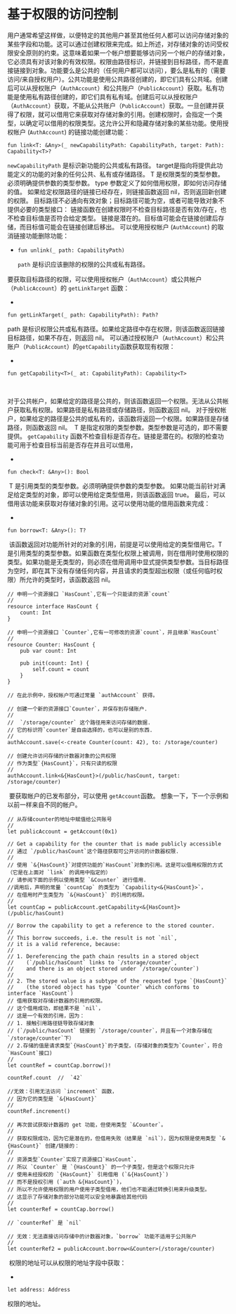 # 基于权限的访问控制



​	用户通常希望这样做，以便特定的其他用户甚至其他任何人都可以访问存储对象的某些字段和功能。这可以通过创建权限来完成。
​	如上所述，对存储对象的访问受权限安全原则的约束。这意味着如果一个帐户想要能够访问另一个帐户的存储对象，它必须具有对该对象的有效权限。权限由路径标识，并链接到目标路径，而不是直接链接到对象。功能要么是公共的（任何用户都可以访问），要么是私有的（需要访问/来自授权用户）。
​	公共功能是使用公共路径创建的，即它们具有公共域。创建后可以从授权账户（`AuthAccount`）和公共账户（`PublicAccount`）获取。私有功能是使用私有路径创建的，即它们具有私有域。创建后可以从授权账户（`AuthAccount`）获取，不能从公共账户（`PublicAccount`）获取。
​	一旦创建并获得了权限，就可以借用它来获取对存储对象的引用。创建权限时，会指定一个类型，以确定可以借用的权限类型。这允许公开和隐藏存储对象的某些功能。
​	使用授权帐户 (`AuthAccount`) 的链接功能创建功能：

```
fun link<T: &Any>(_ newCapabilityPath: CapabilityPath, target: Path): Capability<T>?
```

`newCapabilityPath` 是标识新功能的公共或私有路径。
target是指向将提供此功能定义的功能的对象的任何公共、私有或存储路径。
T 是权限类型的类型参数。必须明确提供参数的类型参数。
type 参数定义了如何借用权限，即如何访问存储的值。
如果给定权限路径的链接已经存在，则链接函数返回 nil，否则返回新创建的权限。
目标路径不必通向有效对象；目标路径可能为空，或者可能导致对象不提供必要的类型接口：
链接函数在创建权限时不检查目标路径是否有效/存在，也不检查目标值是否符合给定类型。
链接是潜在的。目标值可能会在链接创建后存储，而目标值可能会在链接创建后移出。
可以使用授权帐户 (`AuthAccount`) 的取消链接功能删除功能：

- ```cadence
  fun unlink(_ path: CapabilityPath)
  ```

  

  `path` 是标识应该删除的权限的公共或私有路径。

要获取目标路径的权限，可以使用授权帐户（`AuthAccount`）或公共帐户（`PublicAccount`）的 `getLinkTarget` 函数：

- 

  ```cadence
  fun getLinkTarget(_ path: CapabilityPath): Path?
  ```

  

  path 是标识权限公共或私有路径。如果给定路径中存在权限，则该函数返回链接目标路径，如果不存在，则返回 nil。
  可以通过授权账户（`AuthAccount`）和公共账户（`PublicAccount`）的`getCapability`函数获取现有权限：

- 

  ```cadence
  fun getCapability<T>(_ at: CapabilityPath): Capability<T>
  ```

​	

​	对于公共帐户，如果给定的路径是公共的，则该函数返回一个权限。无法从公共帐户获取私有权限。如果路径是私有路径或存储路径，则函数返回 nil。
​	对于授权帐户，如果给定的路径是公共的或私有的，该函数将返回一个权限。如果路径是存储路径，则函数返回 nil。
​	T 是指定权限的类型参数。类型参数是可选的，即不需要提供。
​	`getCapability` 函数不检查目标是否存在。链接是潜在的。权限的检查功能可用于检查目标当前是否存在并且可以借用，

- 

  ```cadence
  fun check<T: &Any>(): Bool
  ```

  

  ​	T 是引用类型的类型参数。必须明确提供参数的类型参数。
  ​	如果功能当前针对满足给定类型的对象，即可以使用给定类型借用，则该函数返回 true。
  最后，可以借用该功能来获取对存储对象的引用。这可以使用功能的借用函数来完成：

- 

  ```cadence
  fun borrow<T: &Any>(): T?
  ```

  

  ​	该函数返回对功能所针对的对象的引用，前提是可以使用给定的类型借用它。
  ​	T 是引用类型的类型参数。如果函数在类型化权限上被调用，则在借用时使用权限的类型。如果功能是无类型的，则必须在借用调用中显式提供类型参数。
  ​	当目标路径为空时，即在其下没有存储任何内容，并且请求的类型超出权限（或任何临时权限）所允许的类型时，该函数返回 nil。

```cadence
// 申明一个资源接口 `HasCount`,它有一个只能读的资源`count`
//
resource interface HasCount {
    count: Int
}

// 申明一个资源接口 `Counter`,它有一可修改的资源`count`，并且继承`HasCount`
//
resource Counter: HasCount {
    pub var count: Int

    pub init(count: Int) {
        self.count = count
    }
}

// 在此示例中，授权帐户可通过常量 `authAccount` 获得。

// 创建一个新的资源接口`Counter`，并保存到存储账户.
//
//  `/storage/counter` 这个路径用来访问存储的数据.
// 它的标识符`counter`是自由选择的，也可以是别的东西.
//
authAccount.save(<-create Counter(count: 42), to: /storage/counter)

// 创建允许访问存储的计数器对象的公共权限
// 作为类型`{HasCount}`，只有只读的权限
//
authAccount.link<&{HasCount}>(/public/hasCount, target: /storage/counter)
```

​	要获取帐户的已发布部分，可以使用 `getAccount`函数。
​	想象一下，下一个示例和以前一样来自不同的帐户。

```cadence
// 从存储counter的地址中赋值给公共账号
//
let publicAccount = getAccount(0x1)

// Get a capability for the counter that is made publicly accessible
// 通过 `/public/hasCount`这个路径获取可公开访问的计数器权限.
//
// 使用 `&{HasCount}`对提供功能的`HasCount`对象的引用。这是可以借用权限的方式（它是在上面对 `link` 的调用中指定的）
// 请参阅下面的示例以使用类型 `&Counter` 进行借用.
//调用后，声明的常量 `countCap` 的类型为 `Capability<&{HasCount}>`，
// 在借用时产生类型为 `&{HasCount}` 的引用的权限。
//
let countCap = publicAccount.getCapability<&{HasCount}>(/public/hasCount)

// Borrow the capability to get a reference to the stored counter.
//
// This borrow succeeds, i.e. the result is not `nil`,
// it is a valid reference, because:
//
// 1. Dereferencing the path chain results in a stored object
//    (`/public/hasCount` links to `/storage/counter`,
//    and there is an object stored under `/storage/counter`)
//
// 2. The stored value is a subtype of the requested type `{HasCount}`
//    (the stored object has type `Counter` which conforms to interface `HasCount`)
// 借用获取对存储计数器的引用的权限。
// 这个借用成功，即结果不是 `nil`，
// 这是一个有效的引用，因为：
// 1. 接触引用路径链导致存储对象
// (`/public/hasCount` 链接到 `/storage/counter`，并且有一个对象存储在`/storage/counter`下）
// 2.存储的值是请求类型`{HasCount}`的子类型，(存储对象的类型为`Counter`，符合`HasCount`接口)
//
let countRef = countCap.borrow()!

countRef.count  //  `42`

//无效：引用无法访问 `increment` 函数，
// 因为它的类型是 `&{HasCount}`
//
countRef.increment()

// 再次尝试获取计数器的 get 功能，但使用类型 `&Counter`。
//
// 获取权限成功，因为它是潜在的，但借用失败（结果是 `nil`），因为权限是使用类型 `&{HasCount}` 创建/链接的：
//
// 资源类型`Counter`实现了资源接口`HasCount`，
// 所以 `Counter` 是 `{HasCount}` 的一个子类型，但是这个权限只允许
// 使用未经授权的 `{HasCount}` 引用借用 (`&{HasCount}`)
// 而不是授权引用 (`auth &{HasCount}`)，
// 所以不允许使用权限的用户使用子类型借用，他们也不能通过转换引用来升级类型。
// 这显示了存储对象的部分功能可以安全地暴露给其他代码
//
let counterRef = countCap.borrow()

// `counterRef` 是 `nil`

// 无效：无法直接访问存储中的计数器对象，`borrow` 功能不适用于公共账户
//
let counterRef2 = publicAccount.borrow<&Counter>(/storage/counter)
```

​	权限的地址可以从权限的地址字段中获取：

- 

  ```cadence
  let address: Address
  ```

  

  权限的地址。